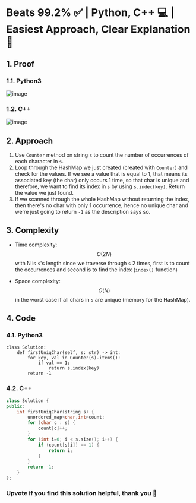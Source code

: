 # Beats 99.2% ✅ | Python, C++ 💻 | Easiest Approach, Clear Explanation 📕
## 1. Proof
<!-- Describe your first thoughts on how to solve this problem. -->
### 1.1. Python3
![image](https://github.com/KCP17/Leetcode-solutions/assets/148914885/0281c8b7-59f7-45a1-8533-0e328d6518b6)

### 1.2. C++
![image](https://github.com/KCP17/Leetcode-solutions/assets/148914885/9367372f-8a8d-4720-bece-4c727bd0be1f)

## 2. Approach
1. Use `Counter` method on string `s` to count the number of occurrences of each character in `s`.
2. Loop through the HashMap we just created (created with `Counter`) and check for the values. If we see a value that is equal to 1, that means its associated key (the char) only occurs 1 time, so that char is unique and therefore, we want to find its index in `s` by using `s.index(key)`. Return the value we just found.
3. If we scanned through the whole HashMap without returning the index, then there's no char with only 1 occurrence, hence no unique char and we're just going to return `-1` as the description says so.

## 3. Complexity
- Time complexity: $$O(2N)$$ with N is `s`'s length since we traverse through `s` 2 times, first is to count the occurrences and second is to find the index (`index()` function)  
<!-- Add your time complexity here, e.g. $$O(n)$$ -->

- Space complexity: $$O(N)$$ in the worst case if all chars in `s` are unique (memory for the HashMap).
<!-- Add your space complexity here, e.g. $$O(n)$$ -->

## 4. Code
### 4.1. Python3
```python3 []
class Solution:
    def firstUniqChar(self, s: str) -> int:
        for key, val in Counter(s).items():
            if val == 1:
                return s.index(key)
        return -1
```
### 4.2. C++
```cpp []
class Solution {
public:
    int firstUniqChar(string s) {
        unordered_map<char,int>count;
        for (char c : s) {
            count[c]++;
        }
        for (int i=0; i < s.size(); i++) {
            if (count[s[i]] == 1) {
                return i;
            }
        }
        return -1;
    }
};
```
### Upvote if you find this solution helpful, thank you 🤍
